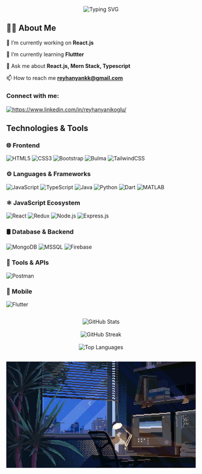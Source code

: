 <p align="center">
  <img src="https://readme-typing-svg.demolab.com?font=Fira+Code&size=31&pause=500&color=DA70D6&center=true&vCenter=true&width=500&height=60&lines=Hello+I'm+Reyhan;Frontend+Developer;" alt="Typing SVG" />
</p>

## 👩‍💻 About Me

🔭 I’m currently working on **React.js**

🌱 I’m currently learning **Fluttter**

💬 Ask me about **React.js, Mern Stack, Typescript**

📫 How to reach me **reyhanyankk@gmail.com**

<h3 align="left">Connect with me:</h3>
<p align="left">
<a href="https://linkedin.com/in/https://www.linkedin.com/in/reyhanyanikoglu/" target="blank"><img align="center" src="https://raw.githubusercontent.com/rahuldkjain/github-profile-readme-generator/master/src/images/icons/Social/linked-in-alt.svg" alt="https://www.linkedin.com/in/reyhanyanikoglu/" height="30" width="40" /></a>


## Technologies & Tools

### 🌐 Frontend
![HTML5](https://img.shields.io/badge/-HTML5-E34F26?style=for-the-badge&logo=html5)
![CSS3](https://img.shields.io/badge/-CSS3-1572B6?style=for-the-badge&logo=css3)
![Bootstrap](https://img.shields.io/badge/-Bootstrap-563D7C?style=for-the-badge&logo=bootstrap)
![Bulma](https://img.shields.io/badge/-Bulma-00D1B2?style=for-the-badge&logo=bulma)
![TailwindCSS](https://img.shields.io/badge/-TailwindCSS-38B2AC?style=for-the-badge&logo=tailwind-css)

### ⚙️ Languages & Frameworks
![JavaScript](https://img.shields.io/badge/-JavaScript-F7DF1E?style=for-the-badge&logo=javascript&logoColor=000)
![TypeScript](https://img.shields.io/badge/-TypeScript-3178C6?style=for-the-badge&logo=typescript)
![Java](https://img.shields.io/badge/-Java-007396?style=for-the-badge&logo=java)
![Python](https://img.shields.io/badge/-Python-333333?style=for-the-badge&logo=python)
![Dart](https://img.shields.io/badge/-Dart-0175C2?style=for-the-badge&logo=dart)
![MATLAB](https://img.shields.io/badge/-MATLAB-0076A8?style=for-the-badge&logo=mathworks)

### ⚛️ JavaScript Ecosystem
![React](https://img.shields.io/badge/-React-61DAFB?style=for-the-badge&logo=react)
![Redux](https://img.shields.io/badge/-Redux-764ABC?style=for-the-badge&logo=redux)
![Node.js](https://img.shields.io/badge/-Node.js-339933?style=for-the-badge&logo=nodedotjs)
![Express.js](https://img.shields.io/badge/-Express.js-000000?style=for-the-badge&logo=express)

### 🛢️ Database & Backend
![MongoDB](https://img.shields.io/badge/-MongoDB-47A248?style=for-the-badge&logo=mongodb)
![MSSQL](https://img.shields.io/badge/-SQL%20Server-CC2927?style=for-the-badge&logo=microsoft-sql-server)
![Firebase](https://img.shields.io/badge/-Firebase-FFCA28?style=for-the-badge&logo=firebase)

### 🧰 Tools & APIs
![Postman](https://img.shields.io/badge/-Postman-FF6C37?style=for-the-badge&logo=postman)

### 📱 Mobile
![Flutter](https://img.shields.io/badge/-Flutter-02569B?style=for-the-badge&logo=flutter)

##

<div align="center">

  <img src="https://github-readme-stats.vercel.app/api?username=reyhanyanikoglu&theme=algolia&hide_border=false&include_all_commits=true&count_private=true" alt="GitHub Stats" />
  <br/><br/>

  <img src="https://github-readme-streak-stats.herokuapp.com/?user=reyhanyanikoglu&theme=algolia&hide_border=false" alt="GitHub Streak" />
  <br/><br/>

  <img src="https://github-readme-stats.vercel.app/api/top-langs/?username=reyhanyanikoglu&theme=algolia&hide_border=false&layout=compact" alt="Top Languages" />
  <br/>

</div>

##

<img src="https://github.com/reyhanyanikoglu/assets/blob/main/7he%20R4.gif" alt="Reyhan's GIF" width="1000"/>

